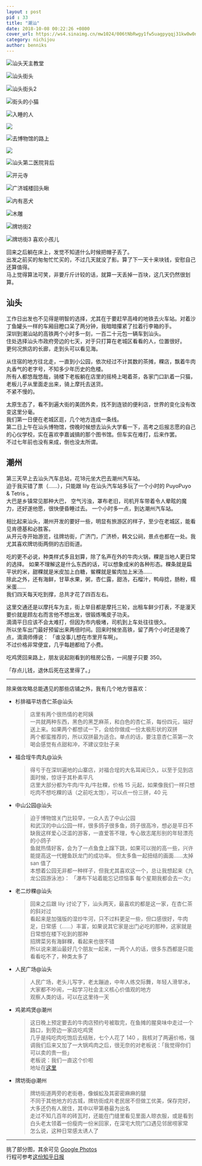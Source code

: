 ```yaml
---
layout : post
pid : 33
title: "潮汕"
date: 2018-10-08 00:22:26 +0800
cover_url: https://ws4.sinaimg.cn/mw1024/006tNbRwgy1fw5uagpyqqj31kw0w0npd.jpg
category: nichijou
author: benniks
---
```


![汕头天主教堂](https://ws4.sinaimg.cn/mw1024/006tNbRwgy1fw5uavuzp2j31kw0w0kjm.jpg)

![汕头街头](https://ws2.sinaimg.cn/mw1024/006tNbRwgy1fw5uas2e6pj31kw2t6e81.jpg)

![汕头街头2](https://ws2.sinaimg.cn/mw1024/006tNbRwgy1fw5uaqy4r7j31kw0w0hdv.jpg)

![街头的小猫](https://ws2.sinaimg.cn/mw1024/006tNbRwgy1fw5uaped28j31kw0w0u0x.jpg)

![入睡的人](https://ws2.sinaimg.cn/mw1024/006tNbRwgy1fw5uamkbeaj31kw0w0x6p.jpg)

![](https://ws3.sinaimg.cn/mw1024/006tNbRwgy1fw5uam8ynuj31kw0w0e82.jpg)

![去博物馆的路上](https://ws4.sinaimg.cn/mw1024/006tNbRwgy1fw5ual112cj31kw0w0x6p.jpg)

![](https://ws3.sinaimg.cn/mw1024/006tNbRwgy1fw5uak1k0oj31kw0w0qv7.jpg)

![汕头第二医院背后](https://ws2.sinaimg.cn/mw1024/006tNbRwgy1fw5uaiohg8j31kw0w04qq.jpg)

![开元寺](https://ws3.sinaimg.cn/mw1024/006tNbRwgy1fw5uax9xwvj31kw0w0qtg.jpg)

![广济城楼回头瞅](https://ws1.sinaimg.cn/mw1024/006tNbRwgy1fw5uageywjj31kw0w0hdt.jpg)

![内有恶犬](https://ws3.sinaimg.cn/mw1024/006tNbRwgy1fw5uafe14gj31kw0w0e81.jpg)

![木雕](https://ws4.sinaimg.cn/mw1024/006tNbRwgy1fw5uaf0464j31kw0w04qr.jpg)

![牌坊街2](https://ws3.sinaimg.cn/mw1024/006tNbRwgy1fw5uae4i5hj31kw0w0npe.jpg)

![牌坊街3 喜欢小孩儿](https://ws4.sinaimg.cn/mw1024/006tNbRwgy1fw5uacrw36j31kw0w0b2b.jpg)



回来之后躺在床上，发觉不知道什么时候把帽子丢了。  
出发之前买的匆匆忙忙买的，不过几天就没了影。算了下一天十来块钱，安慰自己还算值得。  
马上觉得算法可笑，非要斤斤计较的话，就算一天丢掉一百块，这几天仍然很划算。  

## 汕头

工作日出发也不见得是明智的选择，尤其在于要赶早高峰的地铁去火车站。对着沙丁鱼罐头一样的车厢目瞪口呆了两分钟，我暗暗攥紧了拉着行李箱的手。  
深圳到潮汕站的高铁两个小时多一刻，一百二十元包一辆车到汕头。  
住处选择汕头市政府旁边的七天，对于只打算在老城区看看的人，位置很好。  
更何况旅店的长廊，走到头可以看见海。

从住宿的地方往北走，一直到小公园，依次经过不计其数的茶摊，粿店，飘着牛肉丸香气的老字号，不知多少年历史的危楼。  
所有人都悠哉悠哉，骑楼下老板躺在店里的摇椅上喝着茶，各家门口趴着一只猫，老板儿子从里面走出来，骑上摩托去送货。  
不紧不慢的。  

太原生态了，看不到遍大街的美团外卖，找不到连锁的便利店，世界的变化没有改变这里分毫。  
我们第一日便在老城区逛，几个地方连成一条线。  
第二日上午在汕头博物馆，傍晚时候想去汕头大学看一下，高考之后报志愿的自己的心仪学校，实在喜欢李嘉诚搞的那个图书馆。但车实在难打，后来作罢。  
不过七年前也没有来成，倒也没太所谓。

## 潮州

第三天早上去汕头汽车总站，花18元坐大巴去潮州汽车站。  
迫于我买错了票（……），只能跟 lily 在汕头汽车站多玩了一个小时的 PuyoPuyo & Tetris 。  
大巴是乡镇常见那种大巴， 空气污浊，罩布老旧，司机开车带着令人晕眩的魔力，还好遂他愿，很快便昏睡过去。
一个小时多一点，到达潮州汽车站。 

相比起来汕头，潮州开发的要好一些，明显有旅游区的样子，至少在老城区，能看见肯德基和必胜客。  
从开元寺开始游览，往牌坊街，广济门，广济桥，韩文公祠，景点也都在一处。我尤其喜欢牌坊街两侧的古旧街道。

吃的更不必说，种类样式多且划算，除了名声在外的牛肉火锅，粿是当地人更日常的选择。
如果不理解这是什么东西的话，可以想象成米的各种形态。粿条就是扁平状的米，甜粿就是米皮加上白糖，鲎粿就是鲎肉加上米汤……  
除此之外，还有海鲜，甘草水果，粥，杏仁露，甜汤，石榴汁，鸭母捻，肠粉，糯米蛋……  
我们四天每天吃到撑，总共才花了四百左右。

这里交通还是以摩托车为主，街上举目都是摩托三轮，出租车鲜少打表，不是漫天要价就是顾左右而言他不想出发，很锻炼嘴皮子功夫。  
滴滴平日应该不会太难打，但因为市内极堵，司机到上车处往往很久。  
所以坐车出门最好预留出来两倍时间。回来时候坐高铁，留了两个小时还是晚了点，滴滴师傅说： 「谁没事儿想在市里开车啊」。  
不过价格非常便宜，几乎每趟都给了小费。

吃鸡煲回来路上，朋友说起刚看到的租房公告，一间屋子只要 350。

「存点儿钱，退休后死在这里得了。」

---

除来做攻略总能遇见的那些店铺之外，我有几个地方很喜欢：   

- 杉排福平坊杏仁茶@汕头

  > 店里有两个很热情的老阿姨  
  > 一共就两种东西，黑色的黑芝麻茶，和白色的杏仁茶，每份四元，端好送上来。如果两个都想试一下，会给你做成一份太极形状的双拼  
  > 两个都蛮推荐的，所以双拼最为适合。单点的话，要注意杏仁茶第一次喝会感觉有点甜和冲，不建议空肚子来

- 福合埕牛肉丸@汕头

  > 得亏于在深圳遍地的山寨店，对福合埕的大名耳闻已久，以至于见到店面时候，惊讶于其朴素平凡  
  > 店里大部分都为牛肉/牛丸/牛肚粿，价格 15 元起，如果像我们一样只想吃肉不想吃粿的话（之前吃太饱），可以点一份三拼，40 元  

- 中山公园@汕头

  >迫于博物馆关门比较早，一众人去了中山公园  
  > 和武汉的中山公园一样，很多鸽子很多鱼，鸽子很高冷，想必是平日不缺我这样爱心泛滥的游客，一直爱答不理，专心致志尾形别的年轻漂亮的小鸽子  
  > 鱼就热情好客，会为了一点鱼食上蹿下跳，如果可以抛的高一些，兴许能提高这一代鲤鱼跃龙门的成功率。
  > 但太多鱼一起扭结的画面……太掉 san 值了  
  > 本想着公园无非都一种样子，但我尤其喜欢这一个，总让我想起来《九龙公园游泳池》：
  > 「瀑布下站着能忘记烦恼事 每个星期我都会去一次」

- 老二炒粿@汕头

  > 回来之后跟 lily 讨论了下，汕头两天，最喜欢的都是这一家，在杏仁茶的斜对过  
  > 看起来是加强版的湿炒牛河，只不过料更足一些，但口感很好，牛肉足，日常感（……）丰富，如果说其它家是出门必吃的那种，这家就是日常想在楼下吃到的那种  
  > 招牌菜另有海鲜粿，看起来也很不错  
  > 所以说来潮汕最好几个朋友一起来，一两个人的话，很多东西都是只能看看吃不了，种类太多了

- 人民广场@汕头

  > 人民广场，老头儿写字，老太蹦迪，中年人练交际舞，年轻人滑旱冰，大家都不吵闹，一起学习社会主义核心价值观的地方  
  > 观察人类的话，可以在这里待一天  

- 鸡弟鸡煲@潮州

  > 这日晚上预定要去的牛肉店预约号被取完，在鱼摊的腥臭味中走过一个路口，到旁边一家店吃鸡煲  
  > 几乎是纯吃肉吃饱后去结账，七个人花了 140 ，我核对了两遍价格，强调我们后来又加了一大锅鸡肉之后，很无奈的对老板说：「我觉得你们可以卖的贵一些」  
  > 老板说：我们一直这个价啦  
  > 地址在[这里](http://www.dianping.com/shop/22445469)

- 牌坊街@潮州

  > 牌坊街道两旁的老街巷，像蜈蚣及其密密麻麻的腿  
  > 不同于其他地方的古城，牌坊街成片老民居不但做工优美，保存完好，大多还仍有人居住，其中以甲第巷最为出名  
  > 走过不知几百年的砖瓦时，还能在门缝里看见里面人晾衣服，或是看到白头老太领着一份瘦肉一份米回家，在深宅大院门口遇见邻居唠家常  
  > 怎么说，这种日常感太诱人了



---

挑了部分图，其余可见 [Google Photos](https://photos.app.goo.gl/9AXtsEZHSdbQ4oycA)  
行程可参考[这份知乎日报](https://daily.zhihu.com/story/9632632)